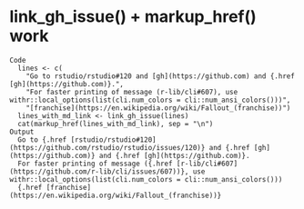 # link_gh_issue() + markup_href() work

    Code
      lines <- c(
        "Go to rstudio/rstudio#120 and [gh](https://github.com) and {.href [gh](https://github.com)}.",
        "For faster printing of message (r-lib/cli#607), use withr::local_options(list(cli.num_colors = cli::num_ansi_colors()))",
        "[franchise](https://en.wikipedia.org/wiki/Fallout_(franchise))")
      lines_with_md_link <- link_gh_issue(lines)
      cat(markup_href(lines_with_md_link), sep = "\n")
    Output
      Go to {.href [rstudio/rstudio#120](https://github.com/rstudio/rstudio/issues/120)} and {.href [gh](https://github.com)} and {.href [gh](https://github.com)}.
      For faster printing of message ({.href [r-lib/cli#607](https://github.com/r-lib/cli/issues/607))}, use withr::local_options(list(cli.num_colors = cli::num_ansi_colors()))
      {.href [franchise](https://en.wikipedia.org/wiki/Fallout_(franchise))}

